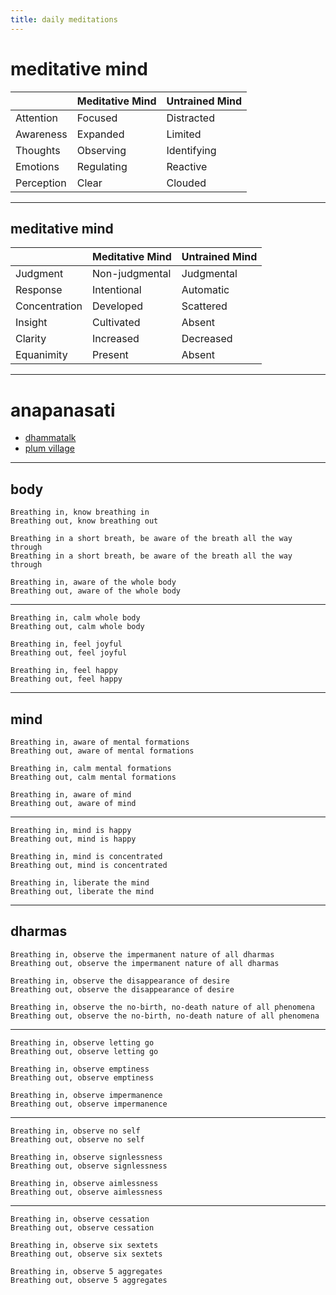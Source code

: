 ```yaml
---
title: daily meditations
---
```


# meditative mind

|            | Meditative Mind | Untrained Mind |
| ---------- | --------------- | -------------- |
| Attention  | Focused         | Distracted     |
| Awareness  | Expanded        | Limited        |
| Thoughts   | Observing       | Identifying    |
| Emotions   | Regulating      | Reactive       |
| Perception | Clear           | Clouded        |

---

## meditative mind

|               | Meditative Mind | Untrained Mind |
| ------------- | --------------- | -------------- |
| Judgment      | Non-judgmental  | Judgmental     |
| Response      | Intentional     | Automatic      |
| Concentration | Developed       | Scattered      |
| Insight       | Cultivated      | Absent         |
| Clarity       | Increased       | Decreased      |
| Equanimity    | Present         | Absent         |

---

# anapanasati

- [dhammatalk](https://www.dhammatalks.org/suttas/MN/MN118.html)
- [plum village](https://plumvillage.org/library/sutras/discourse-on-the-full-awareness-of-breathing/)

---

## body

```text
Breathing in, know breathing in
Breathing out, know breathing out

Breathing in a short breath, be aware of the breath all the way through 
Breathing in a short breath, be aware of the breath all the way through 

Breathing in, aware of the whole body
Breathing out, aware of the whole body
```

---

```text
Breathing in, calm whole body
Breathing out, calm whole body

Breathing in, feel joyful
Breathing out, feel joyful

Breathing in, feel happy
Breathing out, feel happy
```

---

## mind

```text
Breathing in, aware of mental formations
Breathing out, aware of mental formations

Breathing in, calm mental formations
Breathing out, calm mental formations
                             
Breathing in, aware of mind
Breathing out, aware of mind
```

---

```text
Breathing in, mind is happy
Breathing out, mind is happy

Breathing in, mind is concentrated
Breathing out, mind is concentrated

Breathing in, liberate the mind
Breathing out, liberate the mind
```

---

## dharmas

```text
Breathing in, observe the impermanent nature of all dharmas
Breathing out, observe the impermanent nature of all dharmas

Breathing in, observe the disappearance of desire
Breathing out, observe the disappearance of desire

Breathing in, observe the no-birth, no-death nature of all phenomena
Breathing out, observe the no-birth, no-death nature of all phenomena
```

---

```text
Breathing in, observe letting go
Breathing out, observe letting go

Breathing in, observe emptiness
Breathing out, observe emptiness

Breathing in, observe impermanence
Breathing out, observe impermanence
```

---

```text
Breathing in, observe no self
Breathing out, observe no self 

Breathing in, observe signlessness
Breathing out, observe signlessness

Breathing in, observe aimlessness
Breathing out, observe aimlessness
```

---

```text
Breathing in, observe cessation
Breathing out, observe cessation 

Breathing in, observe six sextets 
Breathing out, observe six sextets

Breathing in, observe 5 aggregates
Breathing out, observe 5 aggregates
```
